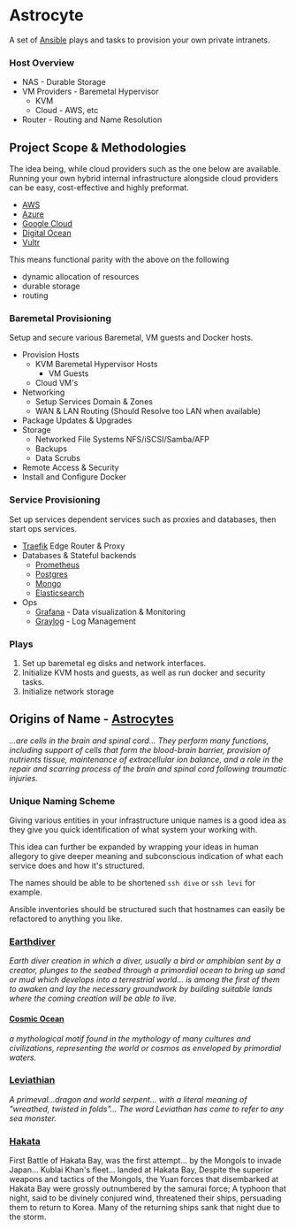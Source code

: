 # Astrocyte
A set of [Ansible](https://ansible.com) plays and tasks to provision your own private intranets.

### Host Overview
* NAS - Durable Storage
* VM Providers - Baremetal Hypervisor
    * KVM
    * Cloud - AWS, etc
* Router - Routing and Name Resolution

## Project Scope & Methodologies

The idea being, while cloud providers such as the one below are available.
Running your own hybrid internal infrastructure alongside cloud providers can be easy, cost-effective and highly preformat. 
 
* [AWS](https://aws.amazon.com)
* [Azure](https://azure.microsoft.com)
* [Google Cloud](https://cloud.google.com)
* [Digital Ocean](https://digitalocean.com)
* [Vultr](https://vultr.com)

This means functional parity with the above on the following
 
* dynamic allocation of resources
* durable storage
* routing

### Baremetal Provisioning
Setup and secure various Baremetal, VM guests and Docker hosts. 

* Provision Hosts
    * KVM Baremetal Hypervisor Hosts
        * VM Guests
    * Cloud VM's
* Networking
    * Setup Services Domain & Zones
    * WAN & LAN Routing (Should Resolve too LAN when available)
* Package Updates & Upgrades
* Storage
    * Networked File Systems NFS/iSCSI/Samba/AFP
    * Backups
    * Data Scrubs
* Remote Access & Security
* Install and Configure Docker
    
###  Service Provisioning 
Set up services dependent services such as proxies and databases, then start ops services. 

* [Traefik](https://traefik.io) Edge Router & Proxy
* Databases & Stateful backends 
    * [Prometheus](https://prometheus.io)
    * [Postgres](https://postgresql.org)
    * [Mongo](https://mongodb.com)
    * [Elasticsearch](https://elastic.co)
* Ops
    * [Grafana](https://grafana.com) - Data visualization & Monitoring
    * [Graylog](https://graylog.org) - Log Management

### Plays
1. Set up baremetal eg disks and network interfaces.
1. Initialize KVM hosts and guests, as well as run docker and security tasks.
1. Initialize network storage

## Origins of Name - [Astrocytes](https://en.wikipedia.org/wiki/Astrocyte)

_...are cells in the brain and spinal cord... They perform many functions,
including support of cells that form the blood-brain barrier,
provision of nutrients tissue, maintenance of extracellular ion balance,
and a role in the repair and scarring process of the brain and spinal cord following traumatic injuries._

### Unique Naming Scheme
Giving various entities in your infrastructure unique names is a good idea as they give you quick identification of what system your working with.

This idea can further be expanded by wrapping your ideas in human allegory to give deeper meaning and subconscious indication of what each service does and how it's structured.
  
The names should be able to be shortened `ssh dive` or `ssh levi` for example.

Ansible inventories should be structured such that hostnames can easily be refactored to anything you like.

### [Earthdiver](https://en.wikipedia.org/wiki/Creation_myth#Earth-diver)
_Earth diver creation in which a diver, usually a bird or amphibian sent by a creator,
 plunges to the seabed through a primordial ocean to bring up sand or mud which develops into a terrestrial world...
 is among the first of them to awaken and 
 lay the necessary groundwork by building suitable lands where the coming creation will be able to live._

#### [Cosmic Ocean](https://en.wikipedia.org/wiki/Cosmic_ocean)
_a mythological motif found in the mythology of many cultures and civilizations, representing the world or cosmos as enveloped by primordial waters._

### [Leviathian](https://en.wikipedia.org/wiki/Leviathan)
_A primeval...dragon and world serpent...
with a literal meaning of "wreathed, twisted in folds"...
The word Leviathan has come to refer to any sea monster._


### [Hakata](https://en.wikipedia.org/wiki/Battle_of_Bun%27ei)

First Battle of Hakata Bay, was the first attempt... by the Mongols to invade Japan... Kublai Khan's fleet... landed at Hakata Bay,
Despite the superior weapons and tactics of the Mongols, the Yuan forces that disembarked at Hakata Bay were grossly outnumbered by the samurai force; 
A typhoon that night, said to be divinely conjured wind, threatened their ships, persuading them to return to Korea. Many of the returning ships sank that night due to the storm.